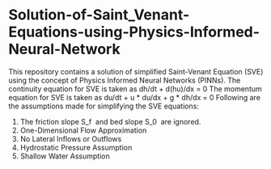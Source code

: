 # Solution-of-Saint_Venant-Equations-using-Physics-Informed-Neural-Network

This repository contains a solution of simplified Saint-Venant Equation (SVE) using the concept of Physics Informed Neural Networks (PINNs).
The continuity equation for SVE is taken as dh/dt + d(hu)/dx = 0
The momentum equation for SVE is taken as du/dt + u * du/dx + g * dh/dx = 0
Following are the assumptions made for simplifying the SVE equations:
1. The friction slope S_f ​ and bed slope S_0 ​ are ignored.
2. One-Dimensional Flow Approximation
3. No Lateral Inflows or Outflows
4. Hydrostatic Pressure Assumption
5. Shallow Water Assumption
